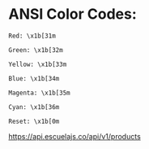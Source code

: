 # ANSI Color Codes:
```
Red: \x1b[31m

Green: \x1b[32m

Yellow: \x1b[33m

Blue: \x1b[34m

Magenta: \x1b[35m

Cyan: \x1b[36m

Reset: \x1b[0m
```
https://api.escuelajs.co/api/v1/products